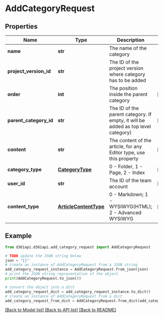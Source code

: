 # AddCategoryRequest


## Properties

Name | Type | Description | Notes
------------ | ------------- | ------------- | -------------
**name** | **str** | The name of the category | 
**project_version_id** | **str** | The ID of the project version where category has to be added | 
**order** | **int** | The position inside the parent category | [optional] 
**parent_category_id** | **str** | The ID of the parent category. If empty, it will be added as top level category) | [optional] 
**content** | **str** | The content of the article, for any Editor type, use this property | [optional] 
**category_type** | [**CategoryType**](CategoryType.md) | 0 - Folder, 1 - Page, 2 - Index | [optional] 
**user_id** | **str** | The ID of the team account | [optional] 
**content_type** | [**ArticleContentType**](ArticleContentType.md) | 0 - Markdown; 1 - WYSIWYG(HTML); 2 - Advanced WYSIWYG | [optional] 

## Example

```python
from d361api.d361api.add_category_request import AddCategoryRequest

# TODO update the JSON string below
json = "{}"
# create an instance of AddCategoryRequest from a JSON string
add_category_request_instance = AddCategoryRequest.from_json(json)
# print the JSON string representation of the object
print(AddCategoryRequest.to_json())

# convert the object into a dict
add_category_request_dict = add_category_request_instance.to_dict()
# create an instance of AddCategoryRequest from a dict
add_category_request_from_dict = AddCategoryRequest.from_dict(add_category_request_dict)
```
[[Back to Model list]](../README.md#documentation-for-models) [[Back to API list]](../README.md#documentation-for-api-endpoints) [[Back to README]](../README.md)


